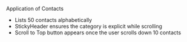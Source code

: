Application of Contacts

- Lists 50 contacts alphabetically
- StickyHeader ensures the category is explicit while scrolling
- Scroll to Top button appears once the user scrolls down 10 contacts
